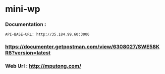 # mini-wp

### Documentation : 
``` API-BASE-URL: http://35.184.99.60:3000 ```
### https://documenter.getpostman.com/view/6308027/SWE58KR8?version=latest

### Web Url : http://mputong.com/